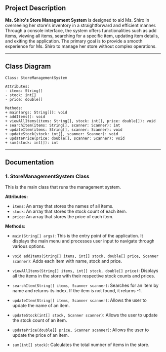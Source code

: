 ## **Project Description**

**Ms. Shiro's Store Management System** is designed to aid Ms. Shiro in overseeing her store's inventory in a straightforward and efficient manner. Through a console interface, the system offers functionalities such as add items, viewing all items, searching for a specific item, updating item details, and exiting the application. The primary goal is to provide a smooth experience for Ms. Shiro to manage her store without complex operations.

---

## **Class Diagram**

```
Class: StoreManagementSystem

Attributes:
- items: String[]
- stock: int[]
- price: double[]

Methods:
+ main(args: String[]): void
+ addItems(): void
+ viewAllItems(items: String[], stock: int[], price: double[]): void
+ searchItem(items: String[], scanner: Scanner): int
+ updateItem(items: String[], scanner: Scanner): void
+ updateStock(stock: int[], scanner: Scanner): void
+ updatePrice(price: double[], scanner: Scanner): void
+ sum(stock: int[]): int
```

---

## **Documentation**

### **1. StoreManagementSystem Class**

This is the main class that runs the management system.

**Attributes:**
- `items`: An array that stores the names of all items.
- `stock`: An array that stores the stock count of each item.
- `price`: An array that stores the price of each item.

**Methods:**

- `main(String[] args)`: This is the entry point of the application. It displays the main menu and processes user input to navigate through various options.

- `void addItems(String[] items, int[] stock, double[] price, Scanner scanner)`: Adds each item with name, stock and price.
  
- `viewAllItems(String[] items, int[] stock, double[] price)`: Displays all the items in the store with their respective stock counts and prices.

- `searchItem(String[] items, Scanner scanner)`: Searches for an item by name and returns its index. If the item is not found, it returns -1.

- `updateItem(String[] items, Scanner scanner)`: Allows the user to update the name of an item.

- `updateStock(int[] stock, Scanner scanner)`: Allows the user to update the stock count of an item.

- `updatePrice(double[] price, Scanner scanner)`: Allows the user to update the price of an item.

- `sum(int[] stock)`: Calculates the total number of items in the store.